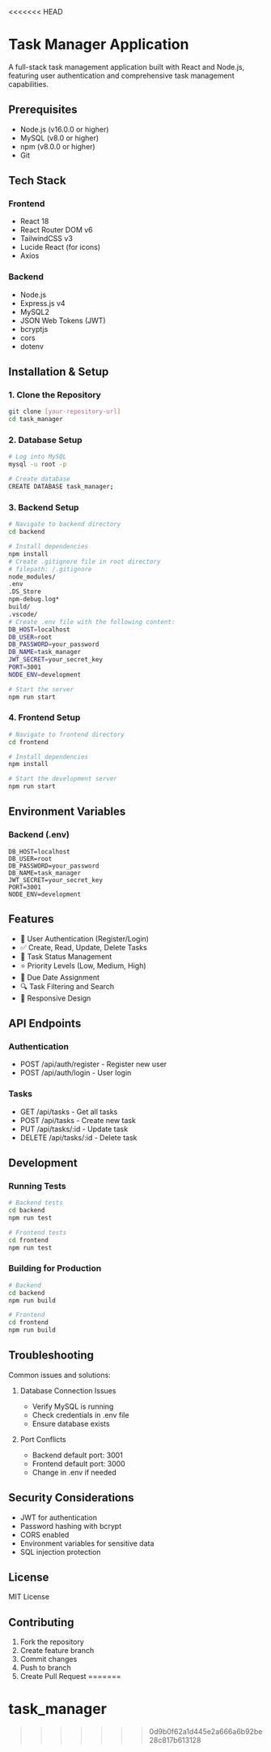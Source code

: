 <<<<<<< HEAD
# Task Manager Application

A full-stack task management application built with React and Node.js, featuring user authentication and comprehensive task management capabilities.

## Prerequisites

- Node.js (v16.0.0 or higher)
- MySQL (v8.0 or higher)
- npm (v8.0.0 or higher)
- Git

## Tech Stack

### Frontend
- React 18
- React Router DOM v6
- TailwindCSS v3
- Lucide React (for icons)
- Axios

### Backend
- Node.js
- Express.js v4
- MySQL2
- JSON Web Tokens (JWT)
- bcryptjs
- cors
- dotenv

## Installation & Setup

### 1. Clone the Repository
```bash
git clone [your-repository-url]
cd task_manager
```

### 2. Database Setup
```bash
# Log into MySQL
mysql -u root -p

# Create database
CREATE DATABASE task_manager;
```

### 3. Backend Setup
```bash
# Navigate to backend directory
cd backend

# Install dependencies
npm install
# Create .gitignore file in root directory
# filepath: /.gitignore
node_modules/
.env
.DS_Store
npm-debug.log*
build/
.vscode/
# Create .env file with the following content:
DB_HOST=localhost
DB_USER=root
DB_PASSWORD=your_password
DB_NAME=task_manager
JWT_SECRET=your_secret_key
PORT=3001
NODE_ENV=development

# Start the server
npm run start
```

### 4. Frontend Setup
```bash
# Navigate to frontend directory
cd frontend

# Install dependencies
npm install

# Start the development server
npm run start
```

## Environment Variables

### Backend (.env)
```
DB_HOST=localhost
DB_USER=root
DB_PASSWORD=your_password
DB_NAME=task_manager
JWT_SECRET=your_secret_key
PORT=3001
NODE_ENV=development
```

## Features

- 👤 User Authentication (Register/Login)
- ✅ Create, Read, Update, Delete Tasks
- 🔄 Task Status Management
- ⭐ Priority Levels (Low, Medium, High)
- 📅 Due Date Assignment
- 🔍 Task Filtering and Search
- 📱 Responsive Design

## API Endpoints

### Authentication
- POST /api/auth/register - Register new user
- POST /api/auth/login - User login

### Tasks
- GET /api/tasks - Get all tasks
- POST /api/tasks - Create new task
- PUT /api/tasks/:id - Update task
- DELETE /api/tasks/:id - Delete task

## Development

### Running Tests
```bash
# Backend tests
cd backend
npm run test

# Frontend tests
cd frontend
npm run test
```

### Building for Production
```bash
# Backend
cd backend
npm run build

# Frontend
cd frontend
npm run build
```

## Troubleshooting

Common issues and solutions:

1. Database Connection Issues
   - Verify MySQL is running
   - Check credentials in .env file
   - Ensure database exists

2. Port Conflicts
   - Backend default port: 3001
   - Frontend default port: 3000
   - Change in .env if needed

## Security Considerations

- JWT for authentication
- Password hashing with bcrypt
- CORS enabled
- Environment variables for sensitive data
- SQL injection protection

## License

MIT License

## Contributing

1. Fork the repository
2. Create feature branch
3. Commit changes
4. Push to branch
5. Create Pull Request
=======
# task_manager
>>>>>>> 0d9b0f62a1d445e2a666a6b92be28c817b613128
